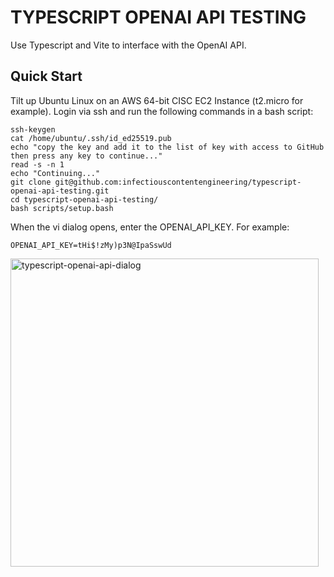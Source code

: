 # TYPESCRIPT OPENAI API TESTING

Use Typescript and Vite to interface with the OpenAI API.

## Quick Start

Tilt up Ubuntu Linux on an AWS 64-bit CISC EC2 Instance (t2.micro for example). Login via ssh and run the following commands in a bash script:

```
ssh-keygen
cat /home/ubuntu/.ssh/id_ed25519.pub
echo "copy the key and add it to the list of key with access to GitHub then press any key to continue..."
read -s -n 1
echo "Continuing..."
git clone git@github.com:infectiouscontentengineering/typescript-openai-api-testing.git
cd typescript-openai-api-testing/
bash scripts/setup.bash
```

When the vi dialog opens, enter the OPENAI_API_KEY. For example:

```OPENAI_API_KEY=tHi$!zMy)p3N@IpaSswUd```

<img width="493" alt="typescript-openai-api-dialog" src="https://github.com/infectiouscontentengineering/typescript-openai-api-testing/assets/172711211/550333b4-0dad-49ef-88aa-8bc028c1ce6d">
